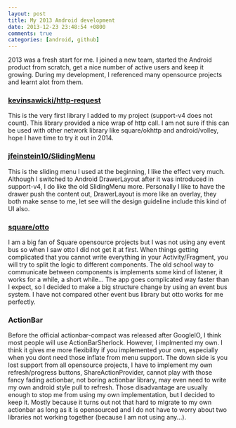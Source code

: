 ```yaml
---
layout: post
title: My 2013 Android development
date: 2013-12-23 23:48:54 +0800
comments: true
categories: [android, github]
---
```


2013 was a fresh start for me. I joined a new team, started the Android product from scratch, get a nice number of active users and keep it growing. During my development, I referenced many opensource projects and learnt alot from them.

### [kevinsawicki/http-request](https://github.com/kevinsawicki/http-request)

This is the very first library I added to my project (support-v4 does not count). This library provided a nice wrap of http call. I am not sure if this can be used with other network library like square/okhttp and android/volley, hope I have time to try it out in 2014.

### [jfeinstein10/SlidingMenu](https://github.com/jfeinstein10/SlidingMenu)

This is the sliding menu I used at the beginning, I like the effect very much. Although I switched to Android DrawerLayout after it was introduced in support-v4, I do like the old SlidingMenu more. Personally I like to have the drawer push the content out, DrawerLayout is more like an overlay, they both make sense to me, let see will the design guideline include this kind of UI also.

### [square/otto](https://github.com/square/otto)

I am a big fan of Square opensource projects but I was not using any event bus so when I saw otto I did not get it at first. When things getting complicated that you cannot write everything in your Activity/Fragment, you will try to split the logic to different components. The old school way to communicate between components is implements some kind of listener, it works for a while, a short while... The app goes complicated way faster than I expect, so I decided to make a big structure change by using an event bus system. I have not compared other event bus library but otto works for me perfectly.


### ActionBar

Before the official actionbar-compact was released after GoogleIO, I think most people will use ActionBarSherlock. However, I implmented my own. I think it gives me more flexibility if you implemented your own, especially when you dont need those inflate from menu support. The down side is you lost support from all opensource projects, I have to implement my own refresh/progress buttons, ShareActionProvider, cannot play with those fancy fading actionbar, not boring actionbar library, may even need to write my own android style pull to refresh. Those disadvantage are usually enough to stop me from using my own implementation, but I decided to keep it. Mostly because it turns out not that hard to migrate to my own actionbar as long as it is opensourced and I do not have to worry about two libraries not working together (because I am not using any...).

